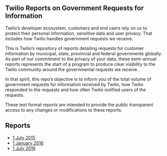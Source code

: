 ## Twilio Reports on Government Requests for Information


Twilio’s developer ecosystem, customers and end users rely on us to protect
their personal information, sensitive data and user privacy. That includes how
Twilio handles government requests we receive.

This is Twilio’s repository of reports detailing requests for customer
information by municipal, state, provincial and federal governments globally.
As part of our commitment to the privacy of your data, these semi-annual reports
represents the start of a program to produce clear visibility to the Twilio
community around the governmental requests we receive.

In that spirit, this repo’s objective is to inform you of the total volume of
government requests for information received by Twilio, how Twilio responded to
the requests and how often Twilio notified users of the requests.

These text format reports are intended to provide the public transparent access
to any changes or modifications to these reports.


## Reports

* [1 July
  2015](https://github.com/twilio/data-transparency-report//blob/master/2015-07-01-data-transparency-report.md)
* [1 January
    2016](https://github.com/twilio/data-transparency-report//blob/master/2016-01-01-data-transparency-report.md)
* [1 July
    2016](https://github.com/twilio/data-transparency-report//blob/master/2016-07-01-data-transparency-report.md)
